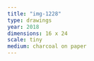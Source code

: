 ```yaml
---
title: "img-1228"
type: drawings
year: 2018
dimensions: 16 x 24
scale: tiny
medium: charcoal on paper
---
```

